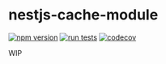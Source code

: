 # nestjs-cache-module

[![npm version](https://img.shields.io/npm/v/@anhdiepmmk/nestjs-cache-module.svg)](https://www.npmjs.com/package/@anhdiepmmk/nestjs-cache-module)
[![run tests](https://github.com/anhdiepmmk/nestjs-cache-module/workflows/Run%20tests/badge.svg)](https://github.com/anhdiepmmk/nestjs-cache-modle/actions)
[![codecov](https://codecov.io/gh/anhdiepmmk/nestjs-cache-module/branch/master/graph/badge.svg)](https://codecov.io/gh/anhdiepmmk/nestjs-cache-module)

WIP
